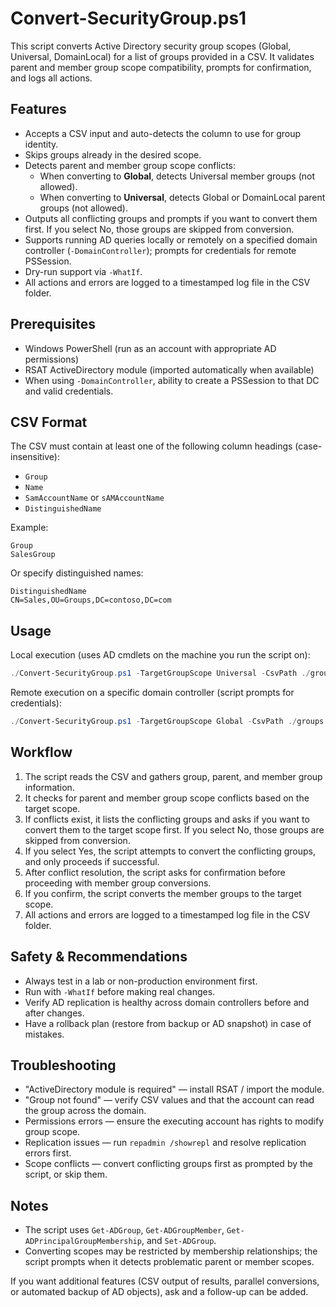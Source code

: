 
# Convert-SecurityGroup.ps1

This script converts Active Directory security group scopes (Global, Universal, DomainLocal) for a list of groups provided in a CSV. It validates parent and member group scope compatibility, prompts for confirmation, and logs all actions.

## Features

- Accepts a CSV input and auto-detects the column to use for group identity.
- Skips groups already in the desired scope.
- Detects parent and member group scope conflicts:
  - When converting to **Global**, detects Universal member groups (not allowed).
  - When converting to **Universal**, detects Global or DomainLocal parent groups (not allowed).
- Outputs all conflicting groups and prompts if you want to convert them first. If you select No, those groups are skipped from conversion.
- Supports running AD queries locally or remotely on a specified domain controller (`-DomainController`); prompts for credentials for remote PSSession.
- Dry-run support via `-WhatIf`.
- All actions and errors are logged to a timestamped log file in the CSV folder.

## Prerequisites

- Windows PowerShell (run as an account with appropriate AD permissions)
- RSAT ActiveDirectory module (imported automatically when available)
- When using `-DomainController`, ability to create a PSSession to that DC and valid credentials.

## CSV Format

The CSV must contain at least one of the following column headings (case-insensitive):

- `Group`
- `Name`
- `SamAccountName` or `sAMAccountName`
- `DistinguishedName`

Example:

```csv
Group
SalesGroup
```

Or specify distinguished names:

```csv
DistinguishedName
CN=Sales,OU=Groups,DC=contoso,DC=com
```

## Usage

Local execution (uses AD cmdlets on the machine you run the script on):

```powershell
./Convert-SecurityGroup.ps1 -TargetGroupScope Universal -CsvPath ./groups.csv
```

Remote execution on a specific domain controller (script prompts for credentials):

```powershell
./Convert-SecurityGroup.ps1 -TargetGroupScope Global -CsvPath ./groups.csv -DomainController dc01.corp.contoso.com
```

## Workflow

1. The script reads the CSV and gathers group, parent, and member group information.
2. It checks for parent and member group scope conflicts based on the target scope.
3. If conflicts exist, it lists the conflicting groups and asks if you want to convert them to the target scope first. If you select No, those groups are skipped from conversion.
4. If you select Yes, the script attempts to convert the conflicting groups, and only proceeds if successful.
5. After conflict resolution, the script asks for confirmation before proceeding with member group conversions.
6. If you confirm, the script converts the member groups to the target scope.
7. All actions and errors are logged to a timestamped log file in the CSV folder.

## Safety & Recommendations

- Always test in a lab or non-production environment first.
- Run with `-WhatIf` before making real changes.
- Verify AD replication is healthy across domain controllers before and after changes.
- Have a rollback plan (restore from backup or AD snapshot) in case of mistakes.

## Troubleshooting

- "ActiveDirectory module is required" — install RSAT / import the module.
- "Group not found" — verify CSV values and that the account can read the group across the domain.
- Permissions errors — ensure the executing account has rights to modify group scope.
- Replication issues — run `repadmin /showrepl` and resolve replication errors first.
- Scope conflicts — convert conflicting groups first as prompted by the script, or skip them.

## Notes

- The script uses `Get-ADGroup`, `Get-ADGroupMember`, `Get-ADPrincipalGroupMembership`, and `Set-ADGroup`.
- Converting scopes may be restricted by membership relationships; the script prompts when it detects problematic parent or member scopes.

If you want additional features (CSV output of results, parallel conversions, or automated backup of AD objects), ask and a follow-up can be added.
